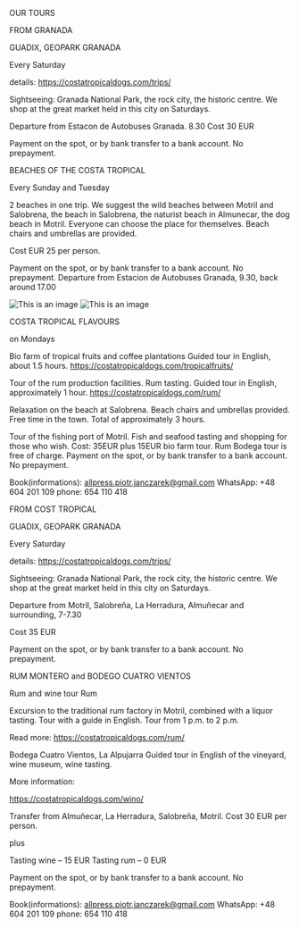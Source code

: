 OUR TOURS

FROM GRANADA

GUADIX, GEOPARK GRANADA

Every Saturday

details:
https://costatropicaldogs.com/trips/

Sightseeing: Granada National Park, the rock city, the historic centre. We shop at the great market held in
this city on Saturdays.

Departure from Estacon de Autobuses Granada. 8.30
Cost 30 EUR

Payment on the spot, or by bank transfer to a bank account. No prepayment.


BEACHES OF THE COSTA TROPICAL

Every Sunday and Tuesday

2 beaches in one trip. We suggest the wild beaches between Motril and Salobrena, the beach in Salobrena,
the naturist beach in Almunecar, the dog beach in Motril. Everyone can choose the place for themselves.
Beach chairs and umbrellas are provided.

Cost EUR 25 per person.

Payment on the spot, or by bank transfer to a bank account. No prepayment.
Departure from Estacion de Autobuses Granada, 9.30, back around 17.00

![This is an image](/img/M-plaza2JPG-kopia.jpg)
![This is an image](/img/M-plaza4-kopia.jpg)

COSTA TROPICAL FLAVOURS

on Mondays

Bio farm of tropical fruits and coffee plantations Guided tour in English, about 1.5 hours.
https://costatropicaldogs.com/tropicalfruits/

Tour of the rum production facilities. Rum tasting. Guided tour in English, approximately 1 hour.
https://costatropicaldogs.com/rum/

Relaxation on the beach at Salobrena. Beach chairs and umbrellas provided. Free time in the town. Total
of approximately 3 hours.

Tour of the fishing port of Motril. Fish and seafood tasting and shopping for those who wish.
Cost: 35EUR plus 15EUR bio farm tour. Rum Bodega tour is free of charge.
Payment on the spot, or by bank transfer to a bank account. No prepayment.

Book(informations): allpress.piotr.janczarek@gmail.com
WhatsApp: +48 604 201 109
phone: 654 110 418

FROM COST TROPICAL

GUADIX, GEOPARK GRANADA

Every Saturday

details:
https://costatropicaldogs.com/trips/

Sightseeing: Granada National Park, the rock city, the historic centre. We shop at the great market held in
this city on Saturdays.

Departure from Motril, Salobreña, La Herradura, Almuñecar and surrounding, 7-7.30

Cost 35 EUR

Payment on the spot, or by bank transfer to a bank account. No prepayment.

RUM MONTERO and BODEGO CUATRO VIENTOS

Rum and wine tour
Rum

Excursion to the traditional rum factory in Motril, combined with a liquor tasting. Tour with a guide in
English. Tour from 1 p.m. to 2 p.m.

Read more:
https://costatropicaldogs.com/rum/

Bodega Cuatro Vientos, La Alpujarra
Guided tour in English of the vineyard, wine museum, wine tasting.

More information:

https://costatropicaldogs.com/wino/

Transfer from Almuñecar, La Herradura, Salobreña, Motril.
Cost 30 EUR per person.

plus

Tasting wine – 15 EUR
Tasting rum – 0 EUR

Payment on the spot, or by bank transfer to a bank account. No prepayment.

Book(informations): allpress.piotr.janczarek@gmail.com
WhatsApp: +48 604 201 109
phone: 654 110 418
